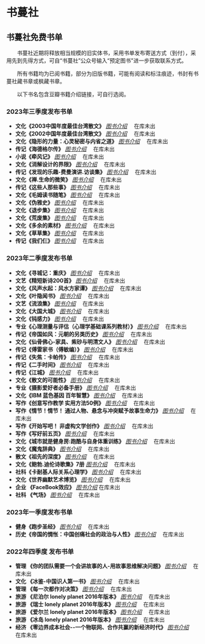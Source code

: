 # 书蔓社

## 书蔓社免费书单 ##

&ensp;&ensp;&ensp;&ensp;书蔓社近期将释放相当规模的旧实体书，采用书单发布寄送方式（到付），采用先到先得方式，可自“书蔓社”公众号输入“预定图书"进一步获取联系方式。

&ensp;&ensp;&ensp;&ensp;所有书籍均为已阅书籍，部分为旧版书籍，可能有阅读和标注痕迹，书封有书蔓社藏书章或枫藏书章。

&ensp;&ensp;&ensp;&ensp;以下书名包含豆瓣书籍介绍链接，可自行选阅。

### 2023年三季度发布书单 ###

- **文化《2003中国年度最佳台湾散文》** _[图书介绍](https://book.douban.com/subject/1063939/)_ &ensp;&ensp;在库未出
- **文化《2002中国年度最佳台湾散文》** _[图书介绍](https://book.douban.com/subject/1063939/)_ &ensp;&ensp;在库未出
- **文化《隐形的力量：心灵秘密与内省之道》** _[图书介绍](https://book.douban.com/subject/3932529/)_ &ensp;&ensp;在库未出
- **传记《海德格尔传》** _[图书介绍](https://book.douban.com/subject/1709907/)_ &ensp;&ensp;在库未出
- **小说《牵风记》** _[图书介绍](https://book.douban.com/subject/34969924/)_ &ensp;&ensp;在库未出
- **文化《消解设计的界限》** _[图书介绍](https://book.douban.com/subject/4720817/)_ &ensp;&ensp;在库未出
- **传记《发现的乐趣-费曼演讲.访谈集》** _[图书介绍](https://book.douban.com/subject/26776967/)_ &ensp;&ensp;在库未出
- **文化《禅.生命的微笑》** _[图书介绍](https://book.douban.com/subject/1007652/)_ &ensp;&ensp;在库未出
- **传记《这些人那些事》** _[图书介绍](https://book.douban.com/subject/6388661/)_ &ensp;&ensp;在库未出
- **文化《毛姆读书随笔》** _[图书介绍](https://book.douban.com/subject/1016429/)_ &ensp;&ensp;在库未出
- **文化《伪雅史》** _[图书介绍](https://book.douban.com/subject/5991773/)_ &ensp;&ensp;在库未出
- **文化《退步集》** _[图书介绍](https://book.douban.com/subject/1003284/)_ &ensp;&ensp;在库未出
- **文化《荒废集》** _[图书介绍](https://book.douban.com/subject/3333989/)_ &ensp;&ensp;在库未出
- **文化《多余的素材》** _[图书介绍](https://book.douban.com/subject/2287508/)_ &ensp;&ensp;在库未出
- **文化《草草集》** _[图书介绍](https://book.douban.com/subject/25804641/)_ &ensp;&ensp;在库未出
- **传记《我们仨》** _[图书介绍](https://book.douban.com/subject/1023045/)_ &ensp;&ensp;在库未出

### 2023年二季度发布书单 ###
- **文化《寻城记：重庆》** _[图书介绍](https://book.douban.com/subject/2025990/)_ &ensp;&ensp;在库未出
- **文艺《精短新诗200首》** _[图书介绍](https://book.douban.com/subject/3458377/)_ &ensp;&ensp;在库未出
- **文化《风声水起：风水方家谭》** _[图书介绍](https://book.douban.com/subject/2143461/)_ &ensp;&ensp;在库未出
- **文化《叶隐闻书》** _[图书介绍](https://book.douban.com/subject/2122399/)_ &ensp;&ensp;在库未出
- **文艺《流浪集》** _[图书介绍](https://book.douban.com/subject/4208780/)_ &ensp;&ensp;在库未出
- **文化《大国大城》** _[图书介绍](https://book.douban.com/subject/26824237/)_ &ensp;&ensp;在库未出
- **文化《钝感力》** _[图书介绍](https://book.douban.com/subject/2119843/)_ &ensp;&ensp;在库未出
- **专业《心理测量与评估（心理学基础课系列教材）》** _[图书介绍](https://book.douban.com/subject/1955415/)_ &ensp;&ensp;在库未出
- **传记《帝国如风：元朝的另类历史》** _[图书介绍](https://book.douban.com/subject/1891104/)_ &ensp;&ensp;在库未出
- **文化《仙骨佛心-家具、紫砂与明清文人》** _[图书介绍](https://book.douban.com/subject/4011281/)_ &ensp;&ensp;在库未出
- **传记《傅雷家书（傅敏编）》** _[图书介绍](https://book.douban.com/subject/4881264/)_ &ensp;&ensp;在库未出
- **传记《失焦：卡帕传》** _[图书介绍](https://book.douban.com/subject/10557523/)_ &ensp;&ensp;在库未出
- **传记《二手时间》** _[图书介绍](https://book.douban.com/subject/26704403/)_ &ensp;&ensp;在库未出
- **传记《江城》** _[图书介绍](https://book.douban.com/subject/7060185/)_ &ensp;&ensp;在库未出
- **文化《散文的可能性》** _[图书介绍](https://book.douban.com/subject/1973442/)_ &ensp;&ensp;在库未出
- **专业《摄影爱好者必备手册》** _[图书介绍](https://book.douban.com/subject/1214439/)_ &ensp;&ensp;在库未出
- **文化《IBM 蓝色基因 百年智慧》** _[图书介绍](https://book.douban.com/subject/6965594/)_ &ensp;&ensp;在库未出
- **写作《创意写作教学 实用方法50例》** _[图书介绍](https://book.douban.com/subject/25849697/)_ &ensp;&ensp;在库未出
- **写作《情节！情节！ 通过人物、悬念与冲突赋予故事生命力》** _[图书介绍](https://book.douban.com/subject/10834606/)_ &ensp;&ensp;在库未出
- **写作《开始写吧！ 非虚构文学创作》** _[图书介绍](https://book.douban.com/subject/5944388/)_ &ensp;&ensp;在库未出
- **写作《写好前五页》** _[图书介绍](https://book.douban.com/subject/20471352/)_ &ensp;&ensp;在库未出
- **文化《城市就是健身房:跑酷与自身体重训练》** _[图书介绍](https://book.douban.com/subject/26201055/)_ &ensp;&ensp;在库未出
- **文化《魔鬼辞典》** _[图书介绍](https://book.douban.com/subject/1013137/)_ &ensp;&ensp;在库未出
- **散文《祖先的深度》** _[图书介绍](https://book.douban.com/subject/1411107/)_ &ensp;&ensp;在库未出
- **文化《鲍勃.迪伦诗歌集》7册** _[图书介绍](https://book.douban.com/subject/27032027/)_ &ensp;&ensp;在库未出
- **社科《卡耐基人际关系心理学》** _[图书介绍](https://book.douban.com/subject/2338699/)_ &ensp;&ensp;在库未出
- **文化《世界幽默艺术博览》** _[图书介绍](https://book.douban.com/subject/1639295/)_ &ensp;&ensp;在库未出
- **企业 《FaceBook效应》** _[图书介绍](https://book.douban.com/subject/5313010/)_ 在库未出
-  **社科 《气场》** _[图书介绍](https://book.douban.com/subject/5325861/)_  &ensp;&ensp;在库未出


### 2023年一季度发布书单 ###

- **健身《跑步圣经》** _[图书介绍](https://book.douban.com/subject/26326484/)_ &ensp;&ensp;在库未出
- **历史《帝国的惆怅：中国创痛社会的政治与人性》** _[图书介绍](https://book.douban.com/subject/1421029/)_ &ensp;&ensp;在库未出

### 2022年四季度 发布书单 ###

- **管理 《你的团队需要一个会讲故事的人-用故事思维解决问题》** _[图书介绍](https://book.douban.com/subject/26780215/)_  &ensp;&ensp;在库未出
- **文化 《冰鉴-中国识人第一书》** _[图书介绍](https://book.douban.com/subject/6534729/)_   &ensp;&ensp;在库未出
- **管理 《每一次都作对决策》** _[图书介绍](https://book.douban.com/subject/1892895/)_  &ensp;&ensp;在库未出
- **旅游 《尼泊尔 lonely planet 2016年版本》**  _[图书介绍](https://book.douban.com/subject/26897889/)_  &ensp;&ensp;在库未出
- **旅游 《瑞士 lonely planet 2016年版本》**  _[图书介绍](https://book.douban.com/subject/30450328/)_  &ensp;&ensp;在库未出
- **旅游 《爱尔兰 lonely planet 2016年版本》**  _[图书介绍](https://book.douban.com/subject/27195756/)_  &ensp;&ensp;在库未出
- **旅游 《冰岛 lonely planet 2016年版本》**  _[图书介绍](https://book.douban.com/subject/30134993/)_  &ensp;&ensp;在库未出
- **经济 《零边界成本社会--一个物联网、合作共赢的新经济时代》**  _[图书介绍](https://book.douban.com/subject/25986746/)_  &ensp;&ensp;在库未出






[def]: https://book.douban.com/subject/26776967/